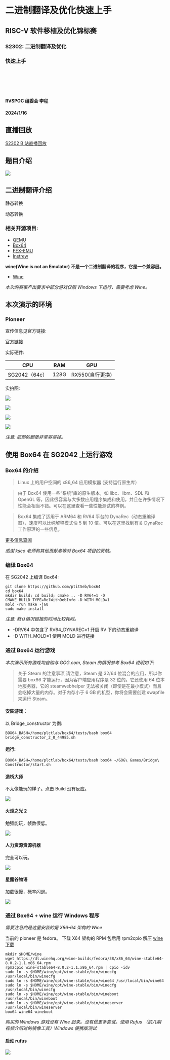 # 二进制翻译及优化快速上手
## RISC-V 软件移植及优化锦标赛
### S2302: 二进制翻译及优化
### 快速上手
<br> </br>
<br> </br>

#### RVSPOC 组委会 李程
#### 2024/1/16

## 直播回放

[S2302 B 站直播回放](https://www.bilibili.com/video/BV1YQ4y1w7aJ/)

## 题目介绍

![](./412314d3-c9eb-4691-9ad0-5c818c5bbc83.png)

## 二进制翻译介绍

静态转换

动态转换

### 相关开源项目:

* [QEMU](https://www.qemu.org/)
* [Box64](https://github.com/ptitSeb/box64)
* [FEX-EMU](https://github.com/FEX-Emu/FEX)
* [Instrew](https://github.com/aengelke/instrew)

**wine(Wine is not an Emulator) 不是一个二进制翻译的程序，它是一个兼容层。**

* [Wine](https://www.winehq.org/)

*本次的赛事产出要求中部分游戏仅限 Windows 下运行，需要考虑 Wine。*

## 本次演示的环境

### Pioneer 

宣传信息见官方链接:

[官方链接](https://milkv.io/zh/pioneer)

实际硬件:

| CPU | RAM | GPU |
| -------- | -------- | -------- |
| SG2042（64c）     | 128G     |  RX550(自行更换)   |

实拍图:

![](./b82e18e5-01d0-4036-939f-8e1d9e2d323e.jpg)

![](./5c21f8c2-8ee8-460b-b040-ee61feac673e.jpg)

![](./7ac79cb7-6fb8-41f7-a939-6cd437376f12.jpg)

![](./cffd59f1-61fa-438b-81ef-2e910a8352b5.png)


*注意: 底部的脚垫非常容易掉。*



## 使用 Box64 在 SG2042 上运行游戏

### Box64 的介绍

> Linux 上的用户空间的 x86_64 应用模拟器 (支持运行原生库）

> 由于 Box64 使用一些“系统”库的原生版本，如 libc、libm、SDL 和 OpenGL 等，因此很容易与大多数应用程序集成和使用，并且在许多情况下性能会相当不错。可以在这里查看一些性能测试的样例。

> Box64 集成了适用于 ARM64 和 RV64 平台的 DynaRec（动态重编译器），速度可以比纯解释模式快 5 到 10 倍。可以在这里找到有关 DynaRec 工作原理的一些信息。

[更多信息查阅](https://github.com/ptitSeb/box64/blob/main/README_CN.md)

*感谢 ksco 老师和其他贡献者等对 Box64 项目的贡献。*

### 编译 Box64

在 SG2042 上编译 Box64:

```BASH=
git clone https://github.com/ptitSeb/box64
cd box64
mkdir build; cd build; cmake .. -D RV64=1 -D CMAKE_BUILD_TYPE=RelWithDebInfo -D WITH_MOLD=1
mold -run make -j60 
sudo make install
```

*注意: 默认情况链接的时间比较耗时。*

* -DRV64 中包含了 RV64_DYNAREC=1 开启 RV 下的动态重编译
* -D WITH_MOLD=1 使用 MOLD 进行链接

### 通过 Box64 运行游戏

*本次演示所有游戏均自购与 GOG.com, Steam 的情况参考 Box64 说明如下:*

> 关于 Steam 的注意事项
请注意，Steam 是 32/64 位混合的应用，所以你需要 box86 才能运行，因为客户端应用程序是 32 位的。它还使用 64 位本地服务器，它的 steamwebhelper 无法被关闭（即使是在最小模式）而且会吃掉大量的内存。对于内存小于 6 GB 的机型，你将会需要创建 swapfile 来运行 Steam。



#### 安装游戏：

以 Bridge_constructor 为例:

```BASH=
BOX64_BASH=/home/plctlab/box64/tests/bash box64 bridge_constructor_2_0_44985.sh
```

#### 运行:

```BASH=
BOX64_BASH=/home/plctlab/box64/tests/bash box64 ~/GOG\ Games/Bridge\ Constructor/start.sh
```

#### 造桥大师

不太像能玩的样子。点击 Build 没有反应。

![](./5d6d4537-62c4-424d-801c-875f770c329a.png)

#### 火炬之光 2

勉强能玩，帧数很低。

![](./3dbb0e98-3ab1-49a4-8082-4bc8f76edf87.png)

#### 人力资源资源机器

完全可以玩。

![](./ee6c2d7f-d2ec-4e91-89c5-3874642db300.png)

#### 星露谷物语

加载很慢，概率闪退。

![](./82a4924d-06d5-4bac-9dde-17d6e60b421e.png)

### 通过 Box64 + wine 运行 Windows 程序

*需要注意的是这里安装的是 X86-64 架构的 Wine*

当前的 pioneer 是 fedora。
下载 X64 架构的 RPM 包后用 rpm2cpio 解压 
[wine下载](https://wiki.winehq.org/Download)

```BASH=
mkdir $HOME/wine
wget https://dl.winehq.org/wine-builds/fedora/38/x86_64/wine-stable64-8.0.2-1.1.x86_64.rpm
rpm2cpio wine-stable64-8.0.2-1.1.x86_64.rpm | cpio -idv
sudo ln -s $HOME/wine/opt/wine-stable/bin/winecfg /usr/local/bin/winecfg
sudo ln -s $HOME/wine/opt/wine-stable/bin/wine64 /usr/local/bin/wine64
sudo ln -s $HOME/wine/opt/wine-stable/bin/winecfg /usr/local/bin/winecfg
sudo ln -s $HOME/wine/opt/wine-stable/bin/wineboot /usr/local/bin/wineboot
sudo ln -s $HOME/wine/opt/wine-stable/bin/wineserver /usr/local/bin/wineserver
box64 wine64 wineboot
```

*购买的 Windows 游戏没有 Wine 起来。没有做更多尝试。使用 Rufus （前几期视频介绍过的镜像工具）Windows 便携版测试*

#### 启动 rufus

![](./8c3eb4ac-599b-4d84-ab98-7001a45ea5ed.png)









